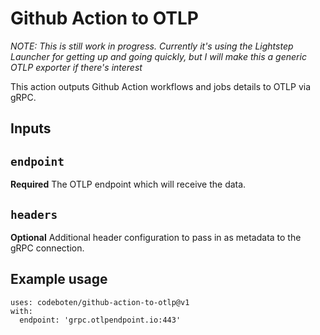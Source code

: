 # Github Action to OTLP

*NOTE: This is still work in progress. Currently it's using the Lightstep Launcher for getting up and going quickly, but I will make this a generic OTLP exporter if there's interest*

This action outputs Github Action workflows and jobs details to OTLP via gRPC.

## Inputs

## `endpoint`

**Required** The OTLP endpoint which will receive the data.

## `headers`

**Optional** Additional header configuration to pass in as metadata to the gRPC connection.

## Example usage

```
uses: codeboten/github-action-to-otlp@v1
with:
  endpoint: 'grpc.otlpendpoint.io:443'
```
